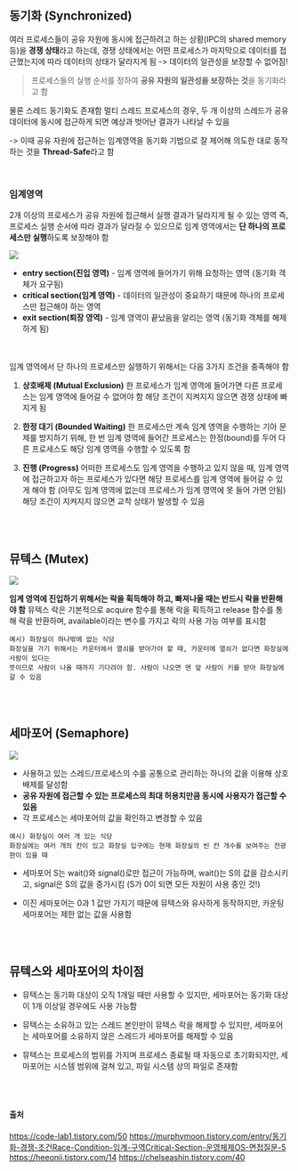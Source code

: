 ## 동기화 (Synchronized)
여러 프로세스들이 공유 자원에 동시에 접근하려고 하는 상황(IPC의 shared memory 등)을 **경쟁 상태**라고 하는데, 경쟁 상태에서는 어떤 프로세스가 마지막으로 데이터를 접근했는지에 따라 데이터의 상태가 달라지게 됨 -> 데이터의 일관성을 보장할 수 없어짐!

> 프로세스들의 실행 순서를 정하여 **공유 자원의 일관성을 보장하는 것**을 동기화라고 함

물론 스레드 동기화도 존재함
멀티 스레드 프로세스의 경우, 두 개 이상의 스레드가 공유 데이터에 동시에 접근하게 되면 예상과 벗어난 결과가 나타날 수 있음

-> 이때 공유 자원에 접근하는 임계영역을 동기화 기법으로 잘 제어해 의도한 대로 동작하는 것을 **Thread-Safe**라고 함 

​
### 임계영역
2개 이상의 프로세스가 공유 자원에 접근해서 실행 결과가 달라지게 될 수 있는 영역
즉, 프로세스 실행 순서에 따라 결과가 달라질 수 있으므로 임계 영역에서는 **단 하나의 프로세스만 실행**하도록 보장해야 함 

![](https://velog.velcdn.com/images/csstudy/post/915c34d1-afc5-4fea-ad3c-e15e9c62b604/image.png)

- **entry section(진입 영역)** - 임계 영역에 들어가기 위해 요청하는 영역 (동기화 객체가 요구됨)
- **critical section(임계 영역)** - 데이터의 일관성이 중요하기 때문에 하나의 프로세스만 접근해야 하는 영역
- **exit section(퇴장 영역)** - 임계 영역이 끝났음을 알리는 영역 (동기화 객체를 해제하게 됨)


<br></br>
임계 영역에서 단 하나의 프로세스만 실행하기 위해서는 다음 3가지 조건을 충족해야 함 

1. **상호배제 (Mutual Exclusion)**
한 프로세스가 임계 영역에 들어가면 다른 프로세스는 임계 영역에 들어갈 수 없어야 함
해당 조건이 지켜지지 않으면 경쟁 상태에 빠지게 됨 


2. **한정 대기 (Bounded Waiting)**
한 프로세스만 계속 임계 영역을 수행하는 기아 문제를 방지하기 위해, 한 번 임계 영역에 들어간 프로세스는 한정(bound)를 두어 다른 프로세스도 해당 임계 영역을 수행할 수 있도록 함 


3. **진행 (Progress)**
어떠한 프로세스도 임계 영역을 수행하고 있지 않을 때, 임계 영역에 접근하고자 하는 프로세스가 있다면 해당 프로세스를 임계 영역에 들어갈 수 있게 해야 함
(아무도 임계 영역에 없는데 프로세스가 임계 영역에 못 들어 가면 안됨)
해당 조건이 지켜지지 않으면 교착 상태가 발생할 수 있음 


<br></br>
## 뮤텍스 (Mutex)
![](https://velog.velcdn.com/images/csstudy/post/70d26060-58e2-401b-9af6-41de58ba4a82/image.png)

**임계 영역에 진입하기 위해서는 락을 획득해야 하고, 빠져나올 때는 반드시 락을 반환해야 함**
뮤텍스 락은 기본적으로 acquire 함수를 통해 락을 획득하고 release 함수를 통해 락을 반환하며, available이라는 변수를 가지고 락의 사용 가능 여부를 표시함 

```
예시) 화장실이 하나밖에 없는 식당
화장실을 가기 위해서는 카운터에서 열쇠를 받아가야 할 때, 카운터에 열쇠가 없다면 화장실에 사람이 있다는 
뜻이므로 사람이 나올 때까지 기다려야 함. 사람이 나오면 맨 앞 사람이 키를 받아 화장실에 갈 수 있음 
```

<br></br>
## 세마포어 (Semaphore)
![](https://velog.velcdn.com/images/csstudy/post/534a2361-9e24-49f5-b75a-1d754ac2f98b/image.png)


- 사용하고 있는 스레드/프로세스의 수를 공통으로 관리하는 하나의 값을 이용해 상호배제를 달성함
- **공유 자원에 접근할 수 있는 프로세스의 최대 허용치만큼 동시에 사용자가 접근할 수 있음** 
- 각 프로세스는 세마포어의 값을 확인하고 변경할 수 있음 
```
예시) 화장실이 여러 개 있는 식당
화장실에는 여러 개의 칸이 있고 화장실 입구에는 현재 화장실의 빈 칸 개수를 보여주는 전광판이 있을 때 
```


- 세마포어 S는 wait()와 signal()로만 접근이 가능하며, wait()는 S의 값을 감소시키고, signal은 S의 값을 증가시킴 (S가 0이 되면 모든 자원이 사용 중인 것!)


- 이진 세마포어는 0과 1 값만 가지기 때문에 뮤텍스와 유사하게 동작하지만, 카운팅 세마포어는 제한 없는 값을 사용함 


<br></br>
## 뮤텍스와 세마포어의 차이점
- 뮤텍스는 동기화 대상이 오직 1개일 때만 사용할 수 있지만, 세마포어는 동기화 대상이 1개 이상일 경우에도 사용 가능함


- 뮤텍스는 소유하고 있는 스레드 본인만이 뮤텍스 락을 해제할 수 있지만, 세마포어는 세마포어를 소유하지 않은 스레드가 세마포어를 해제할 수 있음 


- 뮤텍스는 프로세스의 범위를 가지며 프로세스 종료될 때 자동으로 초기화되지만, 세마포어는 시스템 범위에 걸쳐 있고, 파일 시스템 상의 파일로 존재함 


<br></br>
#### 출처
https://code-lab1.tistory.com/50
https://murphymoon.tistory.com/entry/동기화-경쟁-조건Race-Condition-임계-구역Critical-Section-운영체제OS-면접질문-5
https://heeonii.tistory.com/14
https://chelseashin.tistory.com/40
